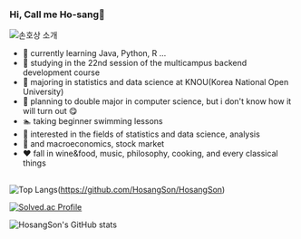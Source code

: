 ### Hi,  Call me Ho-sang👋
![손호상 소개](https://capsule-render.vercel.app/api?type=venom&height=300&color=gradient&text=Hosang%20Son&fontAlign=50)

- 🌱 currently learning Java, Python, R ...
- 🌱 studying in the 22nd session of the multicampus backend development course
- 🏫 majoring in statistics and data science at KNOU(Korea National Open University)
- 🏫 planning to double major in computer science, but i don't know how it will turn out 😋
- 🏊 taking beginner swimming lessons
- 👀 interested in the fields of statistics and data science, analysis
- 👀 and macroeconomics, stock market
-	❤️ fall in wine&food, music, philosophy, cooking, and every classical things
## 
![Top Langs](https://github-readme-stats.vercel.app/api/top-langs/?username=HosangSon&layout=compact&theme=dark)(https://github.com/HosangSon/HosangSon)

[![Solved.ac Profile](http://mazassumnida.wtf/api/generate_badge?boj=stringback)](https://solved.ac/stringback)

![HosangSon's GitHub stats](https://github-readme-stats.vercel.app/api?username=HosangSon&show_icons=true&theme=dark)
## 
